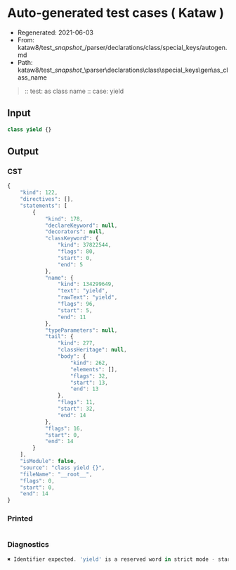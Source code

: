 # Auto-generated test cases ( Kataw )
- Regenerated: 2021-06-03
- From: kataw8/test\__snapshot__/parser/declarations/class/special_keys/autogen.md
- Path: kataw8/test\__snapshot__\parser\declarations\class\special_keys\gen\as_class_name
> :: test: as class name
> :: case: yield
## Input

`````js
class yield {}
`````
## Output

### CST

```javascript
{
    "kind": 122,
    "directives": [],
    "statements": [
        {
            "kind": 178,
            "declareKeyword": null,
            "decorators": null,
            "classKeyword": {
                "kind": 37822544,
                "flags": 80,
                "start": 0,
                "end": 5
            },
            "name": {
                "kind": 134299649,
                "text": "yield",
                "rawText": "yield",
                "flags": 96,
                "start": 5,
                "end": 11
            },
            "typeParameters": null,
            "tail": {
                "kind": 277,
                "classHeritage": null,
                "body": {
                    "kind": 262,
                    "elements": [],
                    "flags": 32,
                    "start": 13,
                    "end": 13
                },
                "flags": 11,
                "start": 32,
                "end": 14
            },
            "flags": 16,
            "start": 0,
            "end": 14
        }
    ],
    "isModule": false,
    "source": "class yield {}",
    "fileName": "__root__",
    "flags": 0,
    "start": 0,
    "end": 14
}
```

### Printed

```javascript

```

### Diagnostics

```javascript
✖ Identifier expected. 'yield' is a reserved word in strict mode - start: 5, end: 11

```

